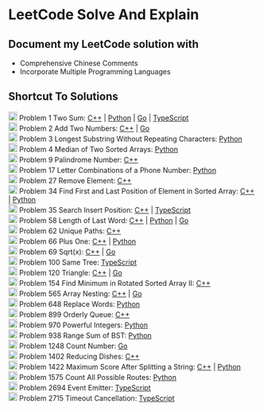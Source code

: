 # LeetCode Solve And Explain

## Document my LeetCode solution with 
- Comprehensive Chinese Comments
- Incorporate Multiple Programming Languages

## Shortcut To Solutions

<img height=18 src="https://github.com/yuhexiong/leetCode-solve-and-explain/blob/main/icon/easy_v2.png" alt="easy" /> Problem 1 Two Sum: [C++](https://github.com/yuhexiong/leetCode-solve-and-explain/blob/main/c++/0001_TwoSum.cpp) | [Python](https://github.com/yuhexiong/leetCode-solve-and-explain/blob/main/python/0001_TwoSum.py) | [Go](https://github.com/yuhexiong/leetCode-solve-and-explain/blob/main/go/0001_TwoSum.go) | [TypeScript](https://github.com/yuhexiong/leetCode-solve-and-explain/blob/main/typescript/0001_TwoSum.ts)  
<img height=18 src="https://github.com/yuhexiong/leetCode-solve-and-explain/blob/main/icon/medium_v2.png" alt="medium" /> Problem 2 Add Two Numbers: [C++](https://github.com/yuhexiong/leetCode-solve-and-explain/blob/main/c++/0002_AddTwoNumbers.cpp) | [Go](https://github.com/yuhexiong/leetCode-solve-and-explain/blob/main/go/0002_AddTwoNumbers.go)  
<img height=18 src="https://github.com/yuhexiong/leetCode-solve-and-explain/blob/main/icon/medium_v2.png" alt="medium" /> Problem 3 Longest Substring Without Repeating Characters: [Python](https://github.com/yuhexiong/leetCode-solve-and-explain/blob/main/python/0003_LongestSubstringWithoutRepeatingCharacters.py)  
<img height=18 src="https://github.com/yuhexiong/leetCode-solve-and-explain/blob/main/icon/hard_v2.png" alt="hard" /> Problem 4 Median of Two Sorted Arrays: [Python](https://github.com/yuhexiong/leetCode-solve-and-explain/blob/main/python/0004_MedianofTwoSortedArrays.py)  
<img height=18 src="https://github.com/yuhexiong/leetCode-solve-and-explain/blob/main/icon/easy_v2.png" alt="easy" /> Problem 9 Palindrome Number: [C++](https://github.com/yuhexiong/leetCode-solve-and-explain/blob/main/c++/0009_PalindromeNumber.cpp)  
<img height=18 src="https://github.com/yuhexiong/leetCode-solve-and-explain/blob/main/icon/medium_v2.png" alt="medium" /> Problem 17 Letter Combinations of a Phone Number: [Python](https://github.com/yuhexiong/leetCode-solve-and-explain/blob/main/python/0017_LetterCombinationsOfAPhoneNumber.py)  
<img height=18 src="https://github.com/yuhexiong/leetCode-solve-and-explain/blob/main/icon/easy_v2.png" alt="easy" /> Problem 27 Remove Element: [C++](https://github.com/yuhexiong/leetCode-solve-and-explain/blob/main/c++/0027_RemoveElement.cpp)  
<img height=18 src="https://github.com/yuhexiong/leetCode-solve-and-explain/blob/main/icon/medium_v2.png" alt="medium" /> Problem 34 Find First and Last Position of Element in Sorted Array: [C++](https://github.com/yuhexiong/leetCode-solve-and-explain/blob/main/c++/0034_FindFirstAndLastPositionOfElementInSortedArray.cpp) | [Python](https://github.com/yuhexiong/leetCode-solve-and-explain/blob/main/python/0034_FindFirstAndLastPositionOfElementInSortedArray.py)  
<img height=18 src="https://github.com/yuhexiong/leetCode-solve-and-explain/blob/main/icon/easy_v2.png" alt="easy" /> Problem 35 Search Insert Position: [C++](https://github.com/yuhexiong/leetCode-solve-and-explain/blob/main/c++/0035_SearchInsertPosition.cpp) | [TypeScript](https://github.com/yuhexiong/leetCode-solve-and-explain/blob/main/typescript/0035_SearchInsertPosition.ts)  
<img height=18 src="https://github.com/yuhexiong/leetCode-solve-and-explain/blob/main/icon/easy_v2.png" alt="easy" /> Problem 58 Length of Last Word: [C++](https://github.com/yuhexiong/leetCode-solve-and-explain/blob/main/c++/0058_LengthOfLastWord.cpp) | [Python](https://github.com/yuhexiong/leetCode-solve-and-explain/blob/main/python/0058_LengthOfLastWord.py) | [Go](https://github.com/yuhexiong/leetCode-solve-and-explain/blob/main/go/0058_LengthOfLastWord.go)  
<img height=18 src="https://github.com/yuhexiong/leetCode-solve-and-explain/blob/main/icon/medium_v2.png" alt="medium" /> Problem 62 Unique Paths: [C++](https://github.com/yuhexiong/leetCode-solve-and-explain/blob/main/c++/0062_UniquePaths.cpp)  
<img height=18 src="https://github.com/yuhexiong/leetCode-solve-and-explain/blob/main/icon/easy_v2.png" alt="easy" /> Problem 66 Plus One: [C++](https://github.com/yuhexiong/leetCode-solve-and-explain/blob/main/c++/0066_PlusOne.cpp) | [Python](https://github.com/yuhexiong/leetCode-solve-and-explain/blob/main/python/0066_PlusOne.py)  
<img height=18 src="https://github.com/yuhexiong/leetCode-solve-and-explain/blob/main/icon/easy_v2.png" alt="easy" /> Problem 69 Sqrt(x): [C++](https://github.com/yuhexiong/leetCode-solve-and-explain/blob/main/c++/0069_SqrtX.cpp) | [Go](https://github.com/yuhexiong/leetCode-solve-and-explain/blob/main/go/0069_SqrtX.go)  
<img height=18 src="https://github.com/yuhexiong/leetCode-solve-and-explain/blob/main/icon/easy_v2.png" alt="easy" /> Problem 100 Same Tree: [TypeScript](https://github.com/yuhexiong/leetCode-solve-and-explain/blob/main/typescript/0100_SameTree.ts)  
<img height=18 src="https://github.com/yuhexiong/leetCode-solve-and-explain/blob/main/icon/medium_v2.png" alt="medium" /> Problem 120 Triangle: [C++](https://github.com/yuhexiong/leetCode-solve-and-explain/blob/main/c++/0120_Triangle.cpp) | [Go](https://github.com/yuhexiong/leetCode-solve-and-explain/blob/main/go/0120_Triangle.go)  
<img height=18 src="https://github.com/yuhexiong/leetCode-solve-and-explain/blob/main/icon/hard_v2.png" alt="hard" /> Problem 154 Find Minimum in Rotated Sorted Array II: [C++](https://github.com/yuhexiong/leetCode-solve-and-explain/blob/main/c++/0154_FindMinimumInRotatedSortedArrayII.cpp)  
<img height=18 src="https://github.com/yuhexiong/leetCode-solve-and-explain/blob/main/icon/medium_v2.png" alt="medium" /> Problem 565 Array Nesting: [C++](https://github.com/yuhexiong/leetCode-solve-and-explain/blob/main/c++/0565_ArrayNesting.cpp) | [Go](https://github.com/yuhexiong/leetCode-solve-and-explain/blob/main/go/0565_ArrayNesting.go)  
<img height=18 src="https://github.com/yuhexiong/leetCode-solve-and-explain/blob/main/icon/medium_v2.png" alt="medium" /> Problem 648 Replace Words: [Python](https://github.com/yuhexiong/leetCode-solve-and-explain/blob/main/python/0648_ReplaceWords.py)  
<img height=18 src="https://github.com/yuhexiong/leetCode-solve-and-explain/blob/main/icon/hard_v2.png" alt="hard" /> Problem 899 Orderly Queue: [C++](https://github.com/yuhexiong/leetCode-solve-and-explain/blob/main/c++/0899_OrderlyQueue.cpp)  
<img height=18 src="https://github.com/yuhexiong/leetCode-solve-and-explain/blob/main/icon/medium_v2.png" alt="medium" /> Problem 970 Powerful Integers: [Python](https://github.com/yuhexiong/leetCode-solve-and-explain/blob/main/python/0970_PowerfulIntegers.py)  
<img height=18 src="https://github.com/yuhexiong/leetCode-solve-and-explain/blob/main/icon/easy_v2.png" alt="easy" /> Problem 938 Range Sum of BST: [Python](https://github.com/yuhexiong/leetCode-solve-and-explain/blob/main/python/0938_RangeSumOfBST.py)  
<img height=18 src="https://github.com/yuhexiong/leetCode-solve-and-explain/blob/main/icon/medium_v2.png" alt="medium" /> Problem 1248 Count Number: [Go](https://github.com/yuhexiong/leetCode-solve-and-explain/blob/main/go/1248_CountNumberOfNiceSubarrays.go)  
<img height=18 src="https://github.com/yuhexiong/leetCode-solve-and-explain/blob/main/icon/hard_v2.png" alt="hard" /> Problem 1402 Reducing Dishes: [C++](https://github.com/yuhexiong/leetCode-solve-and-explain/blob/main/c++/1402_ReducingDishes.cpp)  
<img height=18 src="https://github.com/yuhexiong/leetCode-solve-and-explain/blob/main/icon/easy_v2.png" alt="easy" /> Problem 1422 Maximum Score After Splitting a String: [C++](https://github.com/yuhexiong/leetCode-solve-and-explain/blob/main/c++/1422_MaximumScoreAfterSplittingAString.cpp) | [Python](https://github.com/yuhexiong/leetCode-solve-and-explain/blob/main/python/1422_MaximumScoreAfterSplittingAString.py)  
<img height=18 src="https://github.com/yuhexiong/leetCode-solve-and-explain/blob/main/icon/hard_v2.png" alt="hard" /> Problem 1575 Count All Possible Routes: [Python](https://github.com/yuhexiong/leetCode-solve-and-explain/blob/main/python/1575_CountAllPossibleRoutes.py)  
<img height=18 src="https://github.com/yuhexiong/leetCode-solve-and-explain/blob/main/icon/medium_v2.png" alt="medium" /> Problem 2694 Event Emitter: [TypeScript](https://github.com/yuhexiong/leetCode-solve-and-explain/blob/main/typescript/2694_EventEmitter.ts)  
<img height=18 src="https://github.com/yuhexiong/leetCode-solve-and-explain/blob/main/icon/easy_v2.png" alt="easy" /> Problem 2715 Timeout Cancellation: [TypeScript](https://github.com/yuhexiong/leetCode-solve-and-explain/blob/main/typescript/2715_TimeoutCancellation.ts)  
